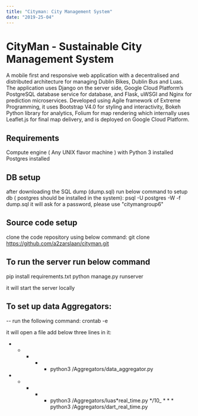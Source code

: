 ```yaml
---
title: "Cityman: City Management System"
date: "2019-25-04"
---
```


# CityMan - Sustainable City Management System

A mobile first and responsive web application with a decentralised and distributed architecture for managing Dublin Bikes, Dublin Bus and Luas. The application uses Django on the server side, Google Cloud Platform’s PostgreSQL database service for database, and Flask, uWSGI and Nginx for prediction microservices. Developed using Agile framework of Extreme Programming, it uses Bootstrap V4.0 for styling and interactivity, Bokeh Python library for analytics, Folium for map rendering which internally uses Leaflet.js for final map delivery, and is deployed on Google Cloud Platform.

## Requirements

Compute engine ( Any UNIX flavor machine ) with Python 3 installed
Postgres installed

## DB setup

after downloading the SQL dump (dump.sql) run below command to setup db ( postgres should be installed in the system):
psql -U postgres -W -f dump.sql
it will ask for a password, please use "citymangroup6"

## Source code setup

clone the code repository using below command:
git clone https://github.com/a2zarslaan/cityman.git

## To run the server run below command

pip install requirements.txt
python manage.py runserver

it will start the server locally

## To set up data Aggregators:

-- run the following command: crontab -e

it will open a file add below three lines in it:

- - - - - python3 <Path to cityman folder>/Aggregators/data_aggregator.py
- - - - - python3 <Path to cityman folder>/Aggregators/luas*real_time.py
          */10\_ \* \* \* python3 <Path to cityman folder>/Aggregators/dart_real_time.py
